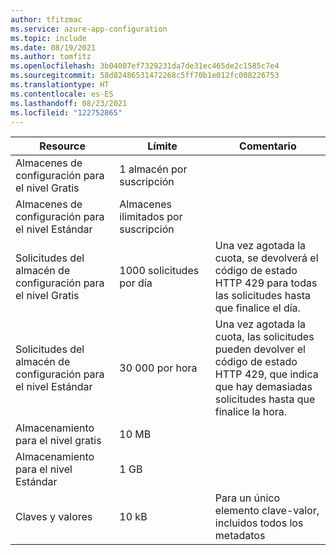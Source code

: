 ```yaml
---
author: tfitzmac
ms.service: azure-app-configuration
ms.topic: include
ms.date: 08/19/2021
ms.author: tomfitz
ms.openlocfilehash: 3b04007ef7329231da7de31ec465de2c1585c7e4
ms.sourcegitcommit: 58d82486531472268c5ff70b1e012fc008226753
ms.translationtype: HT
ms.contentlocale: es-ES
ms.lasthandoff: 08/23/2021
ms.locfileid: "122752865"
---
```

| Resource | Límite | Comentario |
| --- | --- | ---|
| Almacenes de configuración para el nivel Gratis | 1 almacén por suscripción |
| Almacenes de configuración para el nivel Estándar | Almacenes ilimitados por suscripción | 
| Solicitudes del almacén de configuración para el nivel Gratis | 1000 solicitudes por día  | Una vez agotada la cuota, se devolverá el código de estado HTTP 429 para todas las solicitudes hasta que finalice el día. |
| Solicitudes del almacén de configuración para el nivel Estándar | 30 000 por hora  |Una vez agotada la cuota, las solicitudes pueden devolver el código de estado HTTP 429, que indica que hay demasiadas solicitudes hasta que finalice la hora.|  
| Almacenamiento para el nivel gratis | 10 MB |
| Almacenamiento para el nivel Estándar | 1 GB |
| Claves y valores | 10 kB  | Para un único elemento clave-valor, incluidos todos los metadatos
